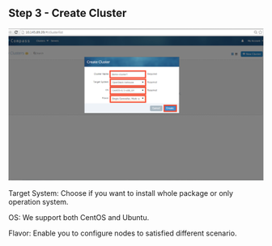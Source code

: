 <h2 id="step-three">Step 3 - Create Cluster</h2>


![create cluster](/img/install/02.png)


Target System: Choose if you want to install whole package or only operation system.

OS: We support both CentOS and Ubuntu.

Flavor: Enable you to configure nodes to satisfied different scenario.
